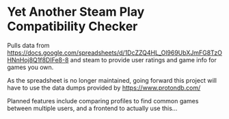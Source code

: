 # Yet Another Steam Play Compatibility Checker

Pulls data from https://docs.google.com/spreadsheets/d/1DcZZQ4HL_Ol969UbXJmFG8TzOHNnHoj8Q1f8DIFe8-8
and steam to provide user ratings and game info for games you own.

As the spreadsheet is no longer maintained, going forward this project will have to use the data dumps provided by https://www.protondb.com/

Planned features include comparing profiles to find common games between multiple users, and a frontend to actually use this... 